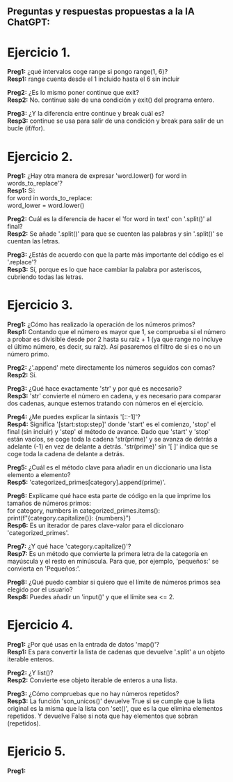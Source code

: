 ## Preguntas y respuestas propuestas a la IA ChatGPT:

# Ejercicio 1.

**Preg1:** ¿qué intervalos coge range si pongo range(1, 6)?<br>
**Resp1:** range cuenta desde el 1 incluido hasta el 6 sin incluir

**Preg2:** ¿Es lo mismo poner continue que exit?<br>
**Resp2:** No. continue sale de una condición y exit() del programa entero.

**Preg3:** ¿Y la diferencia entre continue y break cuál es?<br>
**Resp3:** continue se usa para salir de una condición y break para salir de un bucle (if/for).

# Ejercicio 2.

**Preg1:** ¿Hay otra manera de expresar 'word.lower() for word in words_to_replace'?<br>
**Resp1:** Sí:<br>
  for word in words_to_replace:<br>
    word_lower = word.lower()

**Preg2:** Cuál es la diferencia de hacer el 'for word in text' con '.split()' al final?<br>
**Resp2:** Se añade '.split()' para que se cuenten las palabras y sin '.split()' se cuentan las letras.

**Preg3:** ¿Estás de acuerdo con que la parte más importante del código es el '.replace'?<br>
**Resp3:** Sí, porque es lo que hace cambiar la palabra por asteriscos, cubriendo todas las letras.

# Ejercicio 3.

**Preg1:** ¿Cómo has realizado la operación de los números primos?<br>
**Resp1:** Contando que el número es mayor que 1, se comprueba si el número a probar es divisible desde por 2 hasta su raíz + 1 (ya que range no incluye el último número, es decir, su raíz). Así pasaremos el filtro de si es o no un número primo.

**Preg2:** ¿'.append' mete directamente los números seguidos con comas?<br>
**Resp2:** Sí.

**Preg3:** ¿Qué hace exactamente 'str' y por qué es necesario?<br>
**Resp3:** 'str' convierte el número en cadena, y es necesario para comparar dos cadenas, aunque estemos tratando con números en el ejercicio.

**Preg4:** ¿Me puedes explicar la sintaxis '[::-1]'?<br>
**Resp4:** Significa '[start:stop:step]' donde  'start' es el comienzo, 'stop' el final (sin incluir) y 'step' el método de avance.
Dado que 'start' y 'stop' están vacíos, se coge toda la cadena 'str(prime)' y se avanza de detrás a adelante (-1) en vez de delante a detrás. 'str(prime)' sin '[ ]' indica que se coge toda la cadena de delante a detrás.

**Preg5:** ¿Cuál es el método clave para añadir en un diccionario una lista elemento a elemento?<br>
**Resp5:** 'categorized_primes[category].append(prime)'.

**Preg6:** Explícame qué hace esta parte de código en la que imprime los tamaños de números primos:<br>
  for category, numbers in categorized_primes.items():<br>
    print(f"{category.capitalize()}: {numbers}")<br>
**Resp6:** Es un iterador de pares clave-valor para el diccionaro 'categorized_primes'.

**Preg7:** ¿Y qué hace 'category.capitalize()'?<br>
**Resp7:** Es un método que convierte la primera letra de la categoría en mayúscula y el resto en minúscula. Para que, por ejemplo, 'pequeños:' se convierta en 'Pequeños:'.

**Preg8:** ¿Qué puedo cambiar si quiero que el límite de números primos sea elegido por el usuario?<br>
**Resp8:** Puedes añadir un 'input()' y que el límite sea <= 2.

# Ejercicio 4.

**Preg1:** ¿Por qué usas en la entrada de datos 'map()'?<br>
**Resp1:** Es para convertir la lista de cadenas que devuelve '.split'  a un objeto iterable enteros.

**Preg2:** ¿Y list()?<br>
**Resp2:** Convierte ese objeto iterable de enteros a una lista.

**Preg3:** ¿Cómo compruebas que no hay números repetidos?<br>
**Resp3:** La función 'son_unicos()' devuelve True si se cumple que la lista original es la misma que la lista con 'set()', que es la que elimina elementos repetidos. Y devuelve False si nota que hay elementos que sobran (repetidos).

# Ejericio 5.

**Preg1:** <br>
